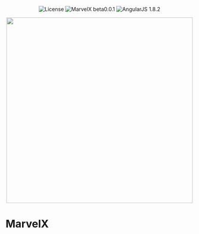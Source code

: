<p align="center">
  <img alt="License" src="https://img.shields.io/static/v1?label=license&message=MIT&color=bd170b&labelColor=400703"/>

  <img alt="MarvelX beta0.0.1" src="https://img.shields.io/static/v1?label=MarvelX&message=1.0.0&color=bd170b&labelColor=400703"/>

  <img alt="AngularJS 1.8.2" src="https://img.shields.io/static/v1?label=AngularJS&message=v1.8.2&color=bd170b&labelColor=400703"/>
</p>

<div align="center">

  <img src="/github/preview2.gif" width="500"/>
  <!-- ![cover](github/preview.gif) -->
</div>

# MarvelX


